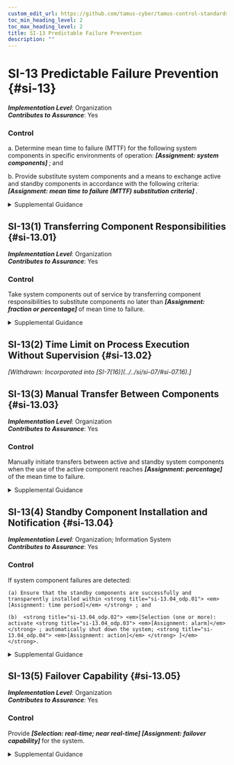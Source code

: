 ```yaml
---
custom_edit_url: https://github.com/tamus-cyber/tamus-control-standards/tree/main/content/tamus.edu/TAMUS_profile.xml
toc_min_heading_level: 2
toc_max_heading_level: 2
title: SI-13 Predictable Failure Prevention
description: ""
---
```


# SI-13 Predictable Failure Prevention {#si-13}

_**Implementation Level**_: Organization\
_**Contributes to Assurance**_: Yes

### Control

a. Determine mean time to failure (MTTF) for the following system components in specific environments of operation: <strong title="si-13_odp.01"> <em>[Assignment: system components]</em> </strong> ; and

b. Provide substitute system components and a means to exchange active and standby components in accordance with the following criteria: <strong title="si-13_odp.02"> <em>[Assignment: mean time to failure (MTTF) substitution criteria]</em> </strong>.

<details>
  <summary>Supplemental Guidance</summary>

While MTTF is primarily a reliability issue, predictable failure prevention is intended to address potential failures of system components that provide security capabilities. Failure rates reflect installation-specific consideration rather than the industry-average. Organizations define the criteria for the substitution of system components based on the MTTF value with consideration for the potential harm from component failures. The transfer of responsibilities between active and standby components does not compromise safety, operational readiness, or security capabilities. The preservation of system state variables is also critical to help ensure a successful transfer process. Standby components remain available at all times except for maintenance issues or recovery failures in progress.

</details>

## SI-13(1) Transferring Component Responsibilities {#si-13.01}

_**Implementation Level**_: Organization\
_**Contributes to Assurance**_: Yes

### Control

Take system components out of service by transferring component responsibilities to substitute components no later than <strong title="si-13.01_odp"> <em>[Assignment: fraction or percentage]</em> </strong> of mean time to failure.

<details>
  <summary>Supplemental Guidance</summary>

Transferring primary system component responsibilities to other substitute components prior to primary component failure is important to reduce the risk of degraded or debilitated mission or business functions. Making such transfers based on a percentage of mean time to failure allows organizations to be proactive based on their risk tolerance. However, the premature replacement of system components can result in the increased cost of system operations.

</details>

## SI-13(2) Time Limit on Process Execution Without Supervision {#si-13.02}


<prop xmlns="http://csrc.nist.gov/ns/oscal/1.0" name="status" value="withdrawn">
               <em>[Withdrawn: Incorporated into [SI-7(16)](../../si/si-07/#si-07.16).]</em>
            </prop>
            

## SI-13(3) Manual Transfer Between Components {#si-13.03}

_**Implementation Level**_: Organization\
_**Contributes to Assurance**_: Yes

### Control

Manually initiate transfers between active and standby system components when the use of the active component reaches <strong title="si-13.03_odp"> <em>[Assignment: percentage]</em> </strong> of the mean time to failure.

<details>
  <summary>Supplemental Guidance</summary>

For example, if the MTTF for a system component is 100 days and the MTTF percentage defined by the organization is 90 percent, the manual transfer would occur after 90 days.

</details>

## SI-13(4) Standby Component Installation and Notification {#si-13.04}

_**Implementation Level**_: Organization; Information System\
_**Contributes to Assurance**_: Yes

### Control

If system component failures are detected:

    (a) Ensure that the standby components are successfully and transparently installed within <strong title="si-13.04_odp.01"> <em>[Assignment: time period]</em> </strong> ; and

    (b)  <strong title="si-13.04_odp.02"> <em>[Selection (one or more): activate <strong title="si-13.04_odp.03"> <em>[Assignment: alarm]</em> </strong> ; automatically shut down the system; <strong title="si-13.04_odp.04"> <em>[Assignment: action]</em> </strong> ]</em> </strong>.

<details>
  <summary>Supplemental Guidance</summary>

Automatic or manual transfer of components from standby to active mode can occur upon the detection of component failures.

</details>

## SI-13(5) Failover Capability {#si-13.05}

_**Implementation Level**_: Organization\
_**Contributes to Assurance**_: Yes

### Control

Provide <strong title="si-13.05_odp.01"> <em>[Selection: real-time; near real-time]</em> </strong> <strong title="si-13.05_odp.02"> <em>[Assignment: failover capability]</em> </strong> for the system.

<details>
  <summary>Supplemental Guidance</summary>

Failover refers to the automatic switchover to an alternate system upon the failure of the primary system. Failover capability includes incorporating mirrored system operations at alternate processing sites or periodic data mirroring at regular intervals defined by the recovery time periods of organizations.

</details>

